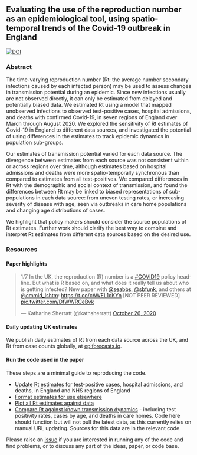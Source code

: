 ## Evaluating the use of the reproduction number as an epidemiological tool, using spatio-temporal trends of the Covid-19 outbreak in England

[![DOI](https://zenodo.org/badge/288408878.svg)](https://zenodo.org/badge/latestdoi/288408878)

### Abstract

The time-varying reproduction number (Rt: the average number secondary infections caused by each infected person) may be used to assess changes in transmission potential during an epidemic. Since new infections usually are not observed directly, it can only be estimated from delayed and potentially biased data. We estimated Rt using a model that mapped unobserved infections to observed test-positive cases, hospital admissions, and deaths with confirmed Covid-19, in seven regions of England over March through August 2020. We explored the sensitivity of Rt estimates of Covid-19 in England to different data sources, and investigated the potential of using differences in the estimates to track epidemic dynamics in population sub-groups.

Our estimates of transmission potential varied for each data source. The divergence between estimates from each source was not consistent within or across regions over time, although estimates based on hospital admissions and deaths were more spatio-temporally synchronous than compared to estimates from all test-positives. We compared differences in Rt with the demographic and social context of transmission, and found the differences between Rt may be linked to biased representations of sub-populations in each data source: from uneven testing rates, or increasing severity of disease with age, seen via outbreaks in care home populations and changing age distributions of cases.

We highlight that policy makers should consider the source populations of Rt estimates. Further work should clarify the best way to combine and interpret Rt estimates from different data sources based on the desired use.

### Resources

#### Paper highlights
<div class="center">
<blockquote class="twitter-tweet"><p lang="en" dir="ltr">1/7 In the UK, the reproduction (R) number is a <a href="https://twitter.com/hashtag/COVID19?src=hash&amp;ref_src=twsrc%5Etfw">#COVID19</a> policy headline. But what is R based on, and what does it really tell us about who is getting infected? New paper with <a href="https://twitter.com/seabbs?ref_src=twsrc%5Etfw">@seabbs</a>, <a href="https://twitter.com/sbfunk?ref_src=twsrc%5Etfw">@sbfunk</a>, and others at <a href="https://twitter.com/cmmid_lshtm?ref_src=twsrc%5Etfw">@cmmid_lshtm</a>: <a href="https://t.co/cAWEL1oKYn">https://t.co/cAWEL1oKYn</a> [NOT PEER REVIEWED] <a href="https://t.co/DfWWRCeBvk">pic.twitter.com/DfWWRCeBvk</a></p>&mdash; Katharine Sherratt (@kathsherratt) <a href="https://twitter.com/kathsherratt/status/1320836554911338500?ref_src=twsrc%5Etfw">October 26, 2020</a></blockquote> <script async src="https://platform.twitter.com/widgets.js" charset="utf-8"></script>
</div>

#### Daily updating UK estimates
We publish daily estimates of Rt from each data source across the UK, and Rt from case counts globally, at [epiforecasts.io](https://epiforecasts.io/covid/posts/national/united-kingdom/).

#### Run the code used in the paper
These steps are a minimal guide to reproducing the code.
- [Update Rt estimates](https://github.com/epiforecasts/rt-comparison-uk-public/blob/master/rt-estimate/estimate-all-time/update-rt-estimate.R) for test-positive cases, hospital admissions, and deaths, in England and NHS regions of England
- [Format estimates for use elsewhere](https://github.com/epiforecasts/rt-comparison-uk-public/blob/master/rt-estimate/estimate-all-time/update-format.R)
- [Plot all Rt estimates against data](https://github.com/epiforecasts/rt-comparison-uk-public/blob/master/compare/plots/plot-all.R)
- [Compare Rt against known transmission dynamics](https://github.com/epiforecasts/rt-comparison-uk-public/tree/master/compare/supporting-analyses) - including test positivity rates, cases by age, and deaths in care homes. Code here should function but will not pull the latest data, as this currently relies on manual URL updating. Sources for this data are in the relevant code.

Please raise an [issue](https://github.com/epiforecasts/rt-comparison-uk-public/issues) if you are interested in running any of the code and find problems, or to discuss any part of the ideas, paper, or code base.
